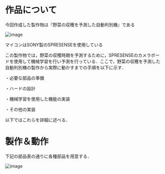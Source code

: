 # 作品について
今回作成した製作物は『野菜の収穫を予測した自動判別機』である

![image](https://github.com/Hoshino-coder/Book/assets/154045874/f4768797-0807-43c5-9eff-ff6afbdde5bf)

マイコンはSONY製のSPRESENSEを使用している

この製作物では，野菜の収穫時期を予測するために，SPRESENSEのカメラボードを使用して機械学習を行い予測を行っている．ここで，野菜の収穫を予測した自動判別機の製作から実際に動かすまでの手順を以下に示す．

・必要な部品の準備

・ハードの設計

・機械学習を使用した機能の実装

・その他の実装

以下ではこれらを詳細に述べる．

# 製作＆動作
下記の部品表の通りに各種部品を用意する．

![image](https://github.com/Hoshino-coder/Book/assets/154045874/cb7c5430-51b0-4a4f-9bf9-a88c850782bb)

